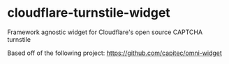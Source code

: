 # cloudflare-turnstile-widget
Framework agnostic widget for Cloudflare's open source CAPTCHA turnstile

Based off of the following project: https://github.com/capitec/omni-widget
